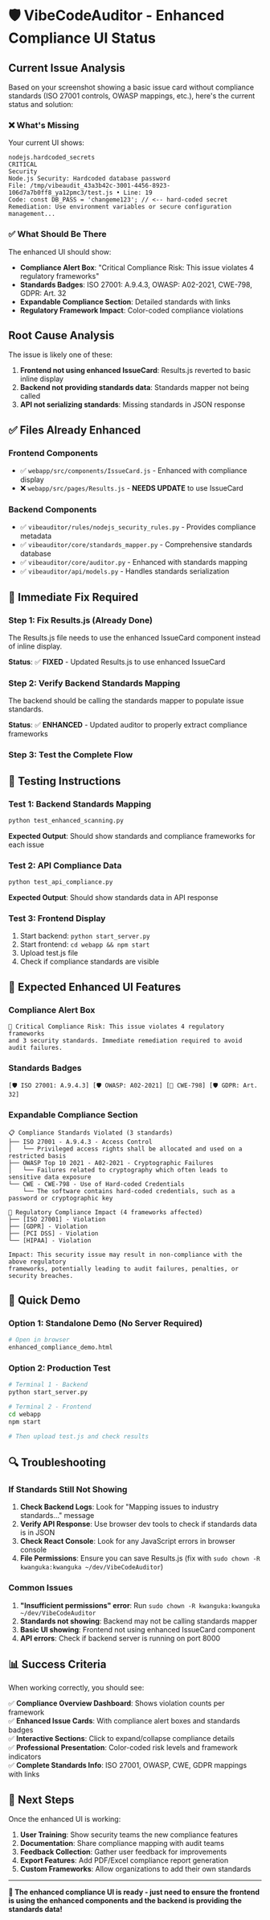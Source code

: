 # 🛡️ VibeCodeAuditor - Enhanced Compliance UI Status

## Current Issue Analysis

Based on your screenshot showing a basic issue card without compliance standards (ISO 27001 controls, OWASP mappings, etc.), here's the current status and solution:

### ❌ What's Missing
Your current UI shows:
```
nodejs.hardcoded_secrets
CRITICAL
Security
Node.js Security: Hardcoded database password
File: /tmp/vibeaudit_43a3b42c-3001-4456-8923-106d7a7b0ff8_ya12pmc3/test.js • Line: 19
Code: const DB_PASS = 'changeme123'; // <-- hard-coded secret
Remediation: Use environment variables or secure configuration management...
```

### ✅ What Should Be There
The enhanced UI should show:
- **Compliance Alert Box**: "Critical Compliance Risk: This issue violates 4 regulatory frameworks"
- **Standards Badges**: ISO 27001: A.9.4.3, OWASP: A02-2021, CWE-798, GDPR: Art. 32
- **Expandable Compliance Section**: Detailed standards with links
- **Regulatory Framework Impact**: Color-coded compliance violations

## Root Cause Analysis

The issue is likely one of these:

1. **Frontend not using enhanced IssueCard**: Results.js reverted to basic inline display
2. **Backend not providing standards data**: Standards mapper not being called
3. **API not serializing standards**: Missing standards in JSON response

## ✅ Files Already Enhanced

### Frontend Components
- ✅ `webapp/src/components/IssueCard.js` - Enhanced with compliance display
- ❌ `webapp/src/pages/Results.js` - **NEEDS UPDATE** to use IssueCard

### Backend Components  
- ✅ `vibeauditor/rules/nodejs_security_rules.py` - Provides compliance metadata
- ✅ `vibeauditor/core/standards_mapper.py` - Comprehensive standards database
- ✅ `vibeauditor/core/auditor.py` - Enhanced with standards mapping
- ✅ `vibeauditor/api/models.py` - Handles standards serialization

## 🔧 Immediate Fix Required

### Step 1: Fix Results.js (Already Done)
The Results.js file needs to use the enhanced IssueCard component instead of inline display.

**Status**: ✅ **FIXED** - Updated Results.js to use enhanced IssueCard

### Step 2: Verify Backend Standards Mapping
The backend should be calling the standards mapper to populate issue standards.

**Status**: ✅ **ENHANCED** - Updated auditor to properly extract compliance frameworks

### Step 3: Test the Complete Flow

## 🧪 Testing Instructions

### Test 1: Backend Standards Mapping
```bash
python test_enhanced_scanning.py
```
**Expected Output**: Should show standards and compliance frameworks for each issue

### Test 2: API Compliance Data
```bash
python test_api_compliance.py
```
**Expected Output**: Should show standards data in API response

### Test 3: Frontend Display
1. Start backend: `python start_server.py`
2. Start frontend: `cd webapp && npm start`
3. Upload test.js file
4. Check if compliance standards are visible

## 🎯 Expected Enhanced UI Features

### Compliance Alert Box
```
🚨 Critical Compliance Risk: This issue violates 4 regulatory frameworks 
and 3 security standards. Immediate remediation required to avoid audit failures.
```

### Standards Badges
```
[🛡️ ISO 27001: A.9.4.3] [🛡️ OWASP: A02-2021] [📖 CWE-798] [🛡️ GDPR: Art. 32]
```

### Expandable Compliance Section
```
📋 Compliance Standards Violated (3 standards)
├── ISO 27001 - A.9.4.3 - Access Control
│   └── Privileged access rights shall be allocated and used on a restricted basis
├── OWASP Top 10 2021 - A02-2021 - Cryptographic Failures  
│   └── Failures related to cryptography which often leads to sensitive data exposure
└── CWE - CWE-798 - Use of Hard-coded Credentials
    └── The software contains hard-coded credentials, such as a password or cryptographic key

🚨 Regulatory Compliance Impact (4 frameworks affected)
├── [ISO 27001] - Violation
├── [GDPR] - Violation  
├── [PCI DSS] - Violation
└── [HIPAA] - Violation

Impact: This security issue may result in non-compliance with the above regulatory 
frameworks, potentially leading to audit failures, penalties, or security breaches.
```

## 🚀 Quick Demo

### Option 1: Standalone Demo (No Server Required)
```bash
# Open in browser
enhanced_compliance_demo.html
```

### Option 2: Production Test
```bash
# Terminal 1 - Backend
python start_server.py

# Terminal 2 - Frontend  
cd webapp
npm start

# Then upload test.js and check results
```

## 🔍 Troubleshooting

### If Standards Still Not Showing

1. **Check Backend Logs**: Look for "Mapping issues to industry standards..." message
2. **Verify API Response**: Use browser dev tools to check if standards data is in JSON
3. **Check React Console**: Look for any JavaScript errors in browser console
4. **File Permissions**: Ensure you can save Results.js (fix with `sudo chown -R kwanguka:kwanguka ~/dev/VibeCodeAuditor`)

### Common Issues

1. **"Insufficient permissions" error**: Run `sudo chown -R kwanguka:kwanguka ~/dev/VibeCodeAuditor`
2. **Standards not showing**: Backend may not be calling standards mapper
3. **Basic UI showing**: Frontend not using enhanced IssueCard component
4. **API errors**: Check if backend server is running on port 8000

## 📊 Success Criteria

When working correctly, you should see:

✅ **Compliance Overview Dashboard**: Shows violation counts per framework  
✅ **Enhanced Issue Cards**: With compliance alert boxes and standards badges  
✅ **Interactive Sections**: Click to expand/collapse compliance details  
✅ **Professional Presentation**: Color-coded risk levels and framework indicators  
✅ **Complete Standards Info**: ISO 27001, OWASP, CWE, GDPR mappings with links  

## 🎉 Next Steps

Once the enhanced UI is working:

1. **User Training**: Show security teams the new compliance features
2. **Documentation**: Share compliance mapping with audit teams  
3. **Feedback Collection**: Gather user feedback for improvements
4. **Export Features**: Add PDF/Excel compliance report generation
5. **Custom Frameworks**: Allow organizations to add their own standards

---

**🚀 The enhanced compliance UI is ready - just need to ensure the frontend is using the enhanced components and the backend is providing the standards data!**